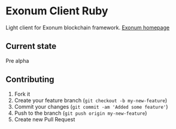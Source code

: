 # Exonum Client Ruby

Light client for Exonum blockchain framework. [Exonum homepage](https://exonum.com)

## Current state

Pre alpha

## Contributing

1. Fork it
2. Create your feature branch (`git checkout -b my-new-feature`)
3. Commit your changes (`git commit -am 'Added some feature'`)
4. Push to the branch (`git push origin my-new-feature`)
5. Create new Pull Request
